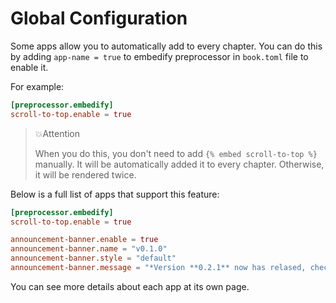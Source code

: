 # Global Configuration

Some apps allow you to automatically add to every chapter. You can do this by adding `app-name = true` to embedify preprocessor in `book.toml` file to enable it.

For example:

```toml
[preprocessor.embedify]
scroll-to-top.enable = true
```

<!-- embed ignore begin -->

> 💥Attention
>
> When you do this, you don't need to add `{% embed scroll-to-top %}` manually. It will be automatically added it to every chapter. Otherwise, it will be rendered twice.

<!-- embed ignore end -->

Below is a full list of apps that support this feature:

```toml
[preprocessor.embedify]
scroll-to-top.enable = true

announcement-banner.enable = true
announcement-banner.name = "v0.1.0"
announcement-banner.style = "default"
announcement-banner.message = "*Version **0.2.1** now has relased, check it out [here](https://github.com/MR-Addict/mdbook-embedify/releases/tag/0.2.1).*"
```

You can see more details about each app at its own page.
